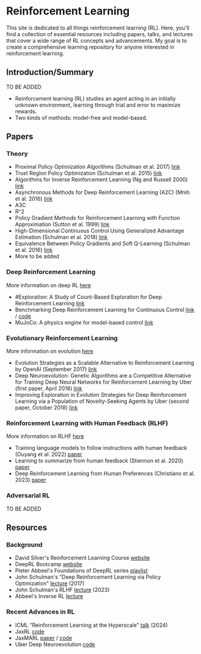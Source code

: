 # Reinforcement Learning

This site is dedicated to all things reinforcement learning (RL). Here, you'll find a collection of essential resources including papers, talks, and lectures that cover a wide range of RL concepts and advancements. My goal is to create a comprehensive learning repository for anyone interested in reinforcement learning.

## Introduction/Summary

TO BE ADDED
* Reinforcement learning (RL) studies an agent acting in an initially unknown environment, learning through trial and error to maximize rewards.
* Two kinds of methods: model-free and model-based.
  
## Papers

### Theory

* Proximal Policy Optimization Algorithms (Schulman et al. 2017) [link](https://arxiv.org/pdf/1707.06347)
* Trust Region Policy Optimization (Schulman et al. 2015) [link](https://arxiv.org/abs/1502.05477)
* Algorithms for Inverse Reinforcement Learning (Ng and Russell 2000) [link](https://ai.stanford.edu/~ang/papers/icml00-irl.pdf) 
* Asynchronous Methods for Deep Reinforcement Learning (A2C) (Mnih et al. 2016) [link](https://arxiv.org/pdf/1602.01783) 
* A3C
* R^2
* Policy Gradient Methods for Reinforcement Learning with Function Approximation (Sutton et al. 1999) [link](https://proceedings.neurips.cc/paper_files/paper/1999/file/464d828b85b0bed98e80ade0a5c43b0f-Paper.pdf)
* High-Dimensional Continuous Control Using Generalized Advantage Estimation (Schulman et al. 2018) [link](https://arxiv.org/pdf/1506.02438)
* Equivalence Between Policy Gradients and Soft Q-Learning (Schulman et al. 2016) [link](https://arxiv.org/pdf/1704.06440)
* More to be added

### Deep Reinforcement Learning

More information on deep RL [here](./deeprl.html)

* #Exploration: A Study of Count-Based Exploration for Deep Reinforcement Learning [link](https://arxiv.org/pdf/1611.04717) 
* Benchmarking Deep Reinforcement Learning for Continuous Control [link](https://arxiv.org/pdf/1604.06778) / [code](https://github.com/rll/rllab)
* MuJoCo: A physics engine for model-based control [link](https://homes.cs.washington.edu/~todorov/papers/TodorovIROS12.pdf)

### Evolutionary Reinforcement Learning 

More information on evolution [here](./evolution.html)

* Evolution Strategies as a Scalable Alternative to Reinforcement Learning by OpenAI (September 2017) [link](https://arxiv.org/pdf/1703.03864)
* Deep Neuroevolution: Genetic Algorithms are a Competitive Alternative for Training Deep Neural Networks for Reinforcement Learning by Uber (first paper, April 2018) [link](https://arxiv.org/pdf/1712.06567) 
* Improving Exploration in Evolution Strategies for Deep Reinforcement Learning via a Population of Novelty-Seeking Agents by Uber (second paper, October 2018) [link](https://arxiv.org/pdf/1712.06560)

### Reinforcement Learning with Human Feedback (RLHF)

More information on RLHF [here](./rlhf.html)

* Training language models to follow instructions with human feedback (Ouyang et al. 2022) [paper](https://arxiv.org/abs/2203.02155)
* Learning to summarize from human feedback (Stiennon et al. 2020) [paper](https://arxiv.org/abs/2009.01325)
* Deep Reinforcement Learning from Human Preferences (Christiano et al. 2023) [paper](https://arxiv.org/pdf/1706.03741)

### Adversarial RL

TO BE ADDED

## Resources

### Background
* David Silver's Reinforcement Learning Course [website](https://www.davidsilver.uk/teaching/)
* DeepRL Bootcamp [website](https://sites.google.com/view/deep-rl-bootcamp)
* Pieter Abbeel's Foundations of DeepRL series [playlist](https://www.youtube.com/watch?v=2GwBez0D20A)
* John Schulman's "Deep Reinforcement Learning via Policy Optimization" [lecture](http://joschu.net/docs/2017-rldm.pdf) (2017)
* John Schulman's RLHF [lecture](https://www.youtube.com/watch?v=hhiLw5Q_UFg) (2023)
* Abbeel's Inverse RL [lecture](https://people.eecs.berkeley.edu/~pabbeel/cs287-fa12/slides/inverseRL.pdf) 

### Recent Advances in RL
* ICML "Reinforcement Learning at the Hyperscale" [talk](https://slideslive.com/39022179/reinforcement-learning-at-the-hyperscale) (2024)
* JaxRL [code](https://github.com/ikostrikov/jaxrl)
* JaxMARL [paper](https://arxiv.org/abs/2311.10090) / [code](https://github.com/ikostrikov/jaxrl)
* Uber Deep Neuroevolution [code](https://github.com/uber-research/deep-neuroevolution?uclick_id=b2d35630-373d-4a27-b230-9268a32455b5)

